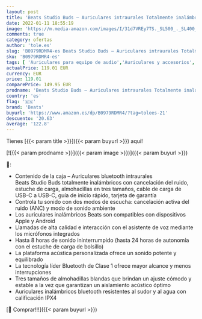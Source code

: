 ```yaml
---
layout: post
title: 'Beats Studio Buds – Auriculares intraurales Totalmente inalámbricos con cancelación del Ruido – Auriculares Bluetooth Resistentes al Sudor  compatibles con Apple y Android – Negro'
date: 2022-01-11 18:55:19
image: 'https://m.media-amazon.com/images/I/31d7VREy7TS._SL500_._SL400_.jpg'
comments: true
category: ofertas
author: 'tole.es'
slug: 'B0979RDMR4-es Beats Studio Buds – Auriculares intraurales Totalmente...'
sku: 'B0979RDMR4-es'
tags: [ 'Auriculares para equipo de audio','Auriculares y accesorios','Electrónica','android','beats', ]
actualPrice: 119.01 EUR
currency: EUR
price: 119.01
comparePrice: 149.95 EUR
prodname: 'Beats Studio Buds – Auriculares intraurales Totalmente inalámbricos con cancelación del Ruido – Auriculares Bluetooth Resistentes al Sudor  compatibles con Apple y Android – Negro'
country: 'es'
flag: '🇪🇸'
brand: 'Beats'
buyurl: 'https://www.amazon.es/dp/B0979RDMR4/?tag=tolees-21'
descuento: '20.63'
average: '122.8'
---
```


Tienes [{{< param title >}}]({{< param buyurl >}}) aqui!

[![{{< param prodname >}}]({{< param image >}})]({{< param buyurl >}})

🔎:

- Contenido de la caja – Auriculares bluetooth intraurales Beats Studio Buds totalmente inalámbricos con cancelación del ruido, estuche de carga, almohadillas en tres tamaños, cable de carga de USB-C a USB-C, guía de inicio rápido, tarjeta de garantía
- Controla tu sonido con dos modos de escucha: cancelación activa del ruido (ANC) y modo de sonido ambiente
- Los auriculares inalámbricos Beats son compatibles con dispositivos Apple y Android
- Llamadas de alta calidad e interacción con el asistente de voz mediante los micrófonos integrados
- Hasta 8 horas de sonido ininterrumpido (hasta 24 horas de autonomía con el estuche de carga de bolsillo)
- La plataforma acústica personalizada ofrece un sonido potente y equilibrado
- La tecnología líder Bluetooth de Clase 1 ofrece mayor alcance y menos interrupciones
- Tres tamaños de almohadillas blandas que brindan un ajuste cómodo y estable a la vez que garantizan un aislamiento acústico óptimo
- Auriculares inalámbricos bluetooth resistentes al sudor y al agua con calificación IPX4

[🛒 Comprar!!!]({{< param buyurl >}})
